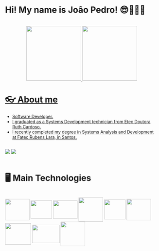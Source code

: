 
# Hi! My name is João Pedro! 😎👨🏽‍💻

<br>

<div align="center">
  <a href="https://github.com/JPedro759">
  <img height="180em" src="https://github-readme-stats.vercel.app/api?username=JPedro759&show_icons=true&theme=tokyonight"/>
  <img height="180em" src="https://github-readme-stats.vercel.app/api/top-langs/?username=JPedro759&layout=compact&langs_count=7&theme=tokyonight"/>
</div>

# 👓 About me
<div>
  <ul>
    <li>Software Developer.</li>
    <li>I graduated as a Systems Development technician from Etec Doutora Ruth Cardoso.</li>
    <li>I recently completed my degree in Systems Analysis and Development at Fatec Rubens Lara, in Santos.</li>
  </ul>
  <br>
  <a href="https://www.linkedin.com/in/joão-pedro-melo-65678322b" target="_blank"><img src="https://img.shields.io/badge/-LinkedIn-%230077B5?style=for-the-badge&logo=linkedin&logoColor=white" target="_blank"></a>
  <a href = "mailto:joaopedromeloo03@gmail.com"><img src="https://img.shields.io/badge/-Gmail-%23333?style=for-the-badge&logo=gmail&logoColor=white" target="_blank"></a>
</div>

<br>

# 🖥️ Main Technologies
<div style="display: inline_block">
 <br>
  <img align="center" height="70" width="80" src="https://cdn.jsdelivr.net/gh/devicons/devicon@latest/icons/kotlin/kotlin-original.svg" />
  <img align="center" height="60" width="70" src="https://cdn.jsdelivr.net/gh/devicons/devicon@latest/icons/firebase/firebase-original.svg" />
  <img align="center" height="60" width="80" src="https://cdn.jsdelivr.net/gh/devicons/devicon@latest/icons/androidstudio/androidstudio-original.svg" />
  <img align="center" height="80" width="80" src="https://github.com/JPedro759/JPedro759/assets/77515431/5678c171-4d02-414c-8304-c76c704e4368">
  <img align="center" height="65" width="70" src="https://cdn.jsdelivr.net/gh/devicons/devicon@latest/icons/angularmaterial/angularmaterial-original.svg" />
  <img align="center" height="70" width="80" src="https://cdn.jsdelivr.net/gh/devicons/devicon@latest/icons/dotnetcore/dotnetcore-original.svg" />     
  <img align="center" height="70" width="85" src="https://cdn.jsdelivr.net/gh/devicons/devicon@latest/icons/csharp/csharp-original.svg" />
  <img align="center" height="60" width="90" src="https://cdn.jsdelivr.net/gh/devicons/devicon@latest/icons/microsoftsqlserver/microsoftsqlserver-original.svg" />
  <img align="center" height="80" width="80" src="https://cdn.jsdelivr.net/gh/devicons/devicon@latest/icons/mysql/mysql-original-wordmark.svg" />
          
</div>
